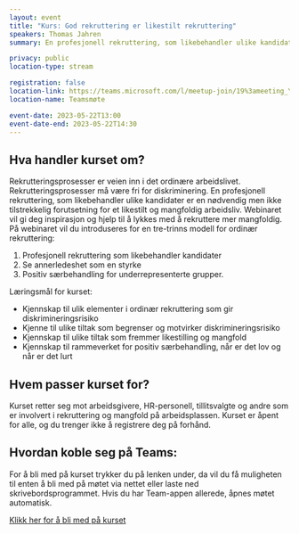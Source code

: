 ```yaml
---
layout: event
title: "Kurs: God rekruttering er likestilt rekruttering"
speakers: Thomas Jahren
summary: En profesjonell rekruttering, som likebehandler ulike kandidater er en nødvendig forutsetning for et likestilt og mangfoldig arbeidsliv.

privacy: public
location-type: stream

registration: false
location-link: https://teams.microsoft.com/l/meetup-join/19%3ameeting_YTI5YjUwOWYtMDJhYi00ODFjLWI5NTctYzM3YTA0ZmQzMzE1%40thread.v2/0?context=%7b%22Tid%22%3a%2221557364-3f98-4e9e-89b0-96fce0b5a2c0%22%2c%22Oid%22%3a%220b506462-ce11-47e5-b775-cf8da4951f55%22%7d
location-name: Teamsmøte

event-date: 2023-05-22T13:00
event-date-end: 2023-05-22T14:30
---
```

## Hva handler kurset om?
Rekrutteringsprosesser er veien inn i det ordinære arbeidslivet. Rekrutteringsprosesser må være fri for diskriminering. En profesjonell rekruttering, som likebehandler ulike kandidater er en nødvendig men ikke tilstrekkelig forutsetning for et likestilt og mangfoldig arbeidsliv. Webinaret vil gi deg inspirasjon og hjelp til å lykkes med å rekruttere mer mangfoldig.  
På webinaret vil du introduseres for en tre-trinns modell for ordinær rekruttering: 
1. Profesjonell rekruttering som likebehandler kandidater 
2. Se annerledeshet som en styrke 
3. Positiv særbehandling for underrepresenterte grupper. 

Læringsmål for kurset:
- Kjennskap til ulik elementer i ordinær rekruttering som gir diskrimineringsrisiko 
- Kjenne til ulike tiltak som begrenser og motvirker diskrimineringsrisiko 
- Kjennskap til ulike tiltak som fremmer likestilling og mangfold 
- Kjennskap til rammeverket for positiv særbehandling, når er det lov og når er det lurt 

## Hvem passer kurset for?
Kurset retter seg mot arbeidsgivere, HR-personell, tillitsvalgte og andre som er involvert i rekruttering og mangfold på arbeidsplassen. Kurset er åpent for alle, og du trenger ikke å registrere deg på forhånd.

## Hvordan koble seg på Teams:
For å bli med på kurset trykker du på lenken under, da vil du få muligheten til enten å bli med på møtet via nettet eller laste ned skrivebordsprogrammet. Hvis du har Team-appen allerede, åpnes møtet automatisk. 

[Klikk her for å bli med på kurset](https://teams.microsoft.com/l/meetup-join/19%3ameeting_YTI5YjUwOWYtMDJhYi00ODFjLWI5NTctYzM3YTA0ZmQzMzE1%40thread.v2/0?context=%7b%22Tid%22%3a%2221557364-3f98-4e9e-89b0-96fce0b5a2c0%22%2c%22Oid%22%3a%220b506462-ce11-47e5-b775-cf8da4951f55%22%7d) 
